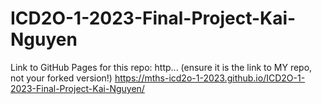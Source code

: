 # ICD2O-1-2023-Final-Project-Kai-Nguyen

Link to GitHub Pages for this repo: http...
(ensure it is the link to MY repo, not your forked version!)
<a href="https://mths-icd2o-1-2023.github.io/ICD2O-1-2023-Final-Project-Kai-Nguyen/">https://mths-icd2o-1-2023.github.io/ICD2O-1-2023-Final-Project-Kai-Nguyen/</a>
